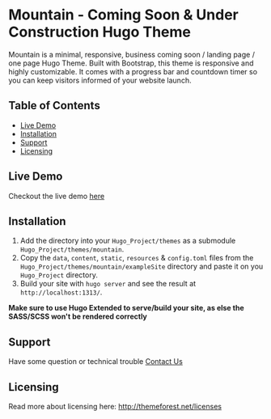 <h1>Mountain - Coming Soon & Under Construction Hugo Theme</h1>

Mountain is a minimal, responsive, business coming soon / landing page / one page Hugo Theme. Built with Bootstrap, this theme is responsive and highly customizable. It comes with a progress bar and countdown timer so you can keep visitors informed of your website launch.

## Table of Contents

- [Live Demo](#live-demo)
- [Installation](#installation)
- [Support](#support)
- [Licensing](#licensing)

## Live Demo

Checkout the live demo [here](https://mountain-hugo.netlify.com/)

## Installation

1. Add the directory into your `Hugo_Project/themes` as a submodule `Hugo_Project/themes/mountain`.
2. Copy the `data`, `content`, `static`, `resources` & `config.toml` files from the `Hugo_Project/themes/mountain/exampleSite` directory and paste it on you `Hugo_Project` directory.
3. Build your site with `hugo server` and see the result at `http://localhost:1313/`.

**Make sure to use Hugo Extended to serve/build your site, as else the SASS/SCSS won't be rendered correctly**

## Support

Have some question or technical trouble [Contact Us](mountainthemes.dev@gmail.com)

## Licensing

Read more about licensing here: http://themeforest.net/licenses
